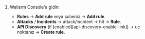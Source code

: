 1. Wallarm Console'a gidin:

    * **Rules** → **Add rule** veya şubeniz → **Add rule**.
    * **Attacks** / **Incidents** → attack/incident → hit → **Rule**.
    * **API Discovery** (if [enabled][api-discovery-enable-link]) → uç noktanız → **Create rule**.